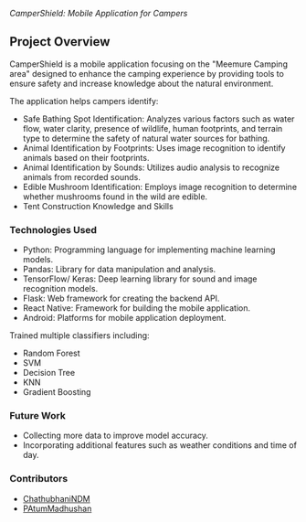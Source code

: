 <!DOCTYPE html>
<html lang="en">
<head>
<meta charset="UTF-8">
<meta name="viewport" content="width=device-width, initial-scale=1.0">
</head>
<body>

<i>CamperShield: Mobile Application for Campers</i>

<h2><b>Project Overview</b></h2>

<p>CamperShield is a mobile application focusing on the "Meemure Camping area" designed to enhance the camping experience by providing tools to ensure safety and increase knowledge about the natural environment.</p>

<p>The application helps campers identify:</p>
<ul>
  <li>Safe Bathing Spot Identification: Analyzes various factors such as water flow, water clarity, presence of wildlife, human footprints, and terrain type to determine the safety of natural water sources for bathing.</li>
  <li>Animal Identification by Footprints: Uses image recognition to identify animals based on their footprints.</li>
  <li>Animal Identification by Sounds: Utilizes audio analysis to recognize animals from recorded sounds.</li>
  <li>Edible Mushroom Identification: Employs image recognition to determine whether mushrooms found in the wild are edible.</li>
  <li>Tent Construction Knowledge and Skills</li>
</ul>

<h3>Technologies Used</h3>
<ul>
  <li>Python: Programming language for implementing machine learning models.</li>
  <li>Pandas: Library for data manipulation and analysis.</li>
  <li>TensorFlow/ Keras: Deep learning library for sound and image recognition models.</li>
  <li>Flask: Web framework for creating the backend API.</li>
  <li>React Native: Framework for building the mobile application.</li>
  <li>Android: Platforms for mobile application deployment.</li>
</ul>

<p>Trained multiple classifiers including:</p>
<ul>
  <li>Random Forest</li>
  <li>SVM</li>
  <li>Decision Tree</li>
  <li>KNN</li>
  <li>Gradient Boosting</li>
</ul>

<h3>Future Work</h3>
<ul>
  <li>Collecting more data to improve model accuracy.</li>
  <li>Incorporating additional features such as weather conditions and time of day.</li>
</ul>

<h3>Contributors</h3>
<ul>
  <li><a href="https://github.com/ChathubhaniNDM">ChathubhaniNDM</a></li>
  <li><a href="https://github.com/PAtumMadhushan">PAtumMadhushan</li>
</ul>
</body>
</html>
